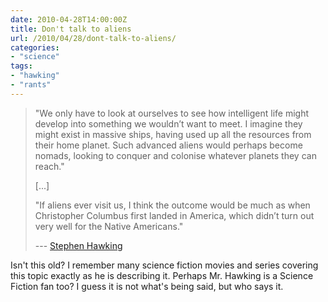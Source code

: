 ```yaml
---
date: 2010-04-28T14:00:00Z
title: Don't talk to aliens
url: /2010/04/28/dont-talk-to-aliens/
categories:
- "science"
tags:
- "hawking"
- "rants"
---
```


> "We only have to look at ourselves to see how intelligent life might develop into something we wouldn’t want to meet. I imagine they might exist in massive ships, having used up all the resources from their home planet. Such advanced aliens would perhaps become nomads, looking to conquer and colonise whatever planets they can reach."
> 
> [...]
> 
> "If aliens ever visit us, I think the outcome would be much as when Christopher Columbus first landed in America, which didn’t turn out very well for the Native Americans."
> 
> --- <a href="http://www.timesonline.co.uk/tol/news/science/space/article7107207.ece">Stephen Hawking</a>

Isn't this old? I remember many science fiction movies and series covering this topic exactly as he is describing it. Perhaps Mr. Hawking is a Science Fiction fan too? I guess it is not what's being said, but who says it.
